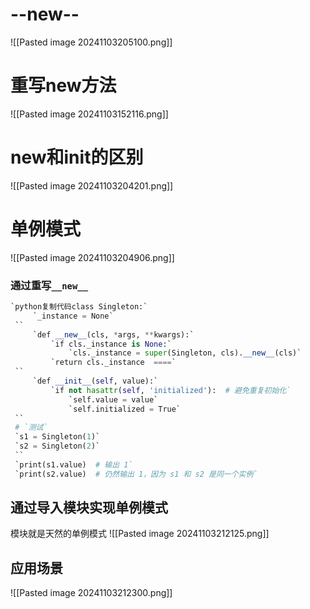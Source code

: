 # --new--
![[Pasted image 20241103205100.png]]


# 重写new方法
![[Pasted image 20241103152116.png]]

# new和init的区别
![[Pasted image 20241103204201.png]]

# 单例模式
![[Pasted image 20241103204906.png]]
### **通过重写`__new__`**

```python
`python复制代码class Singleton:`  
     `_instance = None`  
 `​`  
     `def __new__(cls, *args, **kwargs):`  
         `if cls._instance is None:`  
             `cls._instance = super(Singleton, cls).__new__(cls)`  
         `return cls._instance  ====`
 `​`  
     `def __init__(self, value):`  
         `if not hasattr(self, 'initialized'):  # 避免重复初始化`  
             `self.value = value`  
             `self.initialized = True`  
 `​`  
 # `测试`  
 `s1 = Singleton(1)`  
 `s2 = Singleton(2)`  
 `​`  
 `print(s1.value)  # 输出 1`  
 `print(s2.value)  # 仍然输出 1，因为 s1 和 s2 是同一个实例`

```

## 通过导入模块实现单例模式

模块就是天然的单例模式
![[Pasted image 20241103212125.png]]

## 应用场景
![[Pasted image 20241103212300.png]]